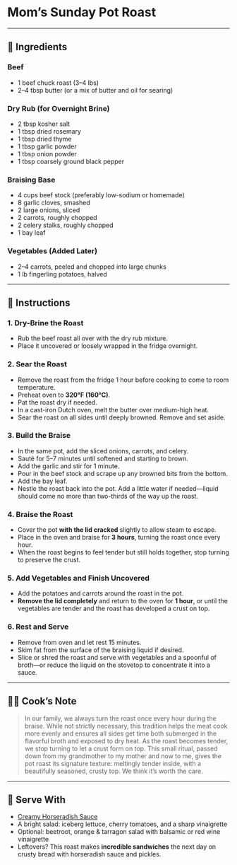 # Mom’s Sunday Pot Roast
---

## 🥩 Ingredients

### Beef
- 1 beef chuck roast (3–4 lbs)
- 2–4 tbsp butter (or a mix of butter and oil for searing)

### Dry Rub (for Overnight Brine)
- 2 tbsp kosher salt
- 1 tbsp dried rosemary
- 1 tbsp dried thyme
- 1 tbsp garlic powder
- 1 tbsp onion powder
- 1 tbsp coarsely ground black pepper

### Braising Base
- 4 cups beef stock (preferably low-sodium or homemade)
- 8 garlic cloves, smashed
- 2 large onions, sliced
- 2 carrots, roughly chopped
- 2 celery stalks, roughly chopped
- 1 bay leaf

### Vegetables (Added Later)
- 2–4 carrots, peeled and chopped into large chunks
- 1 lb fingerling potatoes, halved

---

## 🔪 Instructions

### 1. Dry-Brine the Roast
- Rub the beef roast all over with the dry rub mixture.
- Place it uncovered or loosely wrapped in the fridge overnight.

### 2. Sear the Roast
- Remove the roast from the fridge 1 hour before cooking to come to room temperature.
- Preheat oven to **320°F (160°C)**.
- Pat the roast dry if needed.
- In a cast-iron Dutch oven, melt the butter over medium-high heat.
- Sear the roast on all sides until deeply browned. Remove and set aside.

### 3. Build the Braise
- In the same pot, add the sliced onions, carrots, and celery.
- Sauté for 5–7 minutes until softened and starting to brown.
- Add the garlic and stir for 1 minute.
- Pour in the beef stock and scrape up any browned bits from the bottom.
- Add the bay leaf.
- Nestle the roast back into the pot. Add a little water if needed—liquid should come no more than two-thirds of the way up the roast.

### 4. Braise the Roast
- Cover the pot **with the lid cracked** slightly to allow steam to escape.
- Place in the oven and braise for **3 hours**, turning the roast once every hour.
- When the roast begins to feel tender but still holds together, stop turning to preserve the crust.

### 5. Add Vegetables and Finish Uncovered
- Add the potatoes and carrots around the roast in the pot.
- **Remove the lid completely** and return to the oven for **1 hour**, or until the vegetables are tender and the roast has developed a crust on top.

### 6. Rest and Serve
- Remove from oven and let rest 15 minutes.
- Skim fat from the surface of the braising liquid if desired.
- Slice or shred the roast and serve with vegetables and a spoonful of broth—or reduce the liquid on the stovetop to concentrate it into a sauce.

---

## 👩‍🍳 Cook’s Note

> In our family, we always turn the roast once every hour during the braise. While not strictly necessary, this tradition helps the meat cook more evenly and ensures all sides get time both submerged in the flavorful broth and exposed to dry heat. As the roast becomes tender, we stop turning to let a crust form on top. This small ritual, passed down from my grandmother to my mother and now to me, gives the pot roast its signature texture: meltingly tender inside, with a beautifully seasoned, crusty top. We think it’s worth the care.

---

## 🥄 Serve With

- [Creamy Horseradish Sauce](horseradish-sauce.md)
- A bright salad: iceberg lettuce, cherry tomatoes, and a sharp vinaigrette
- Optional: beetroot, orange & tarragon salad with balsamic or red wine vinaigrette
- Leftovers? This roast makes **incredible sandwiches** the next day on crusty bread with horseradish sauce and pickles.

